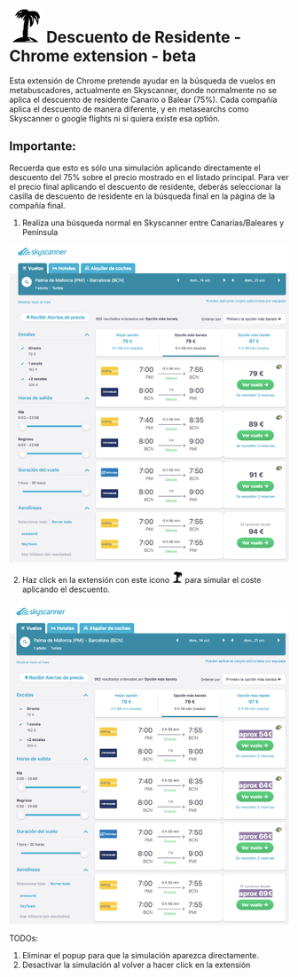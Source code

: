 # ![Simluation residente](images/palm128.png)  Descuento de Residente - Chrome extension - beta

Esta extensión de Chrome pretende ayudar en la búsqueda de vuelos en metabuscadores, actualmente en Skyscanner, donde normalmente no se aplica el descuento de residente Canario o Balear (75%).
Cada compañía aplica el descuento de manera diferente, y en metasearchs como Skyscanner o google flights ni si quiera existe esa optión.

## Importante: 
Recuerda que esto es sólo una simulación aplicando directamente el descuento del 75% sobre el precio mostrado en el listado principal. Para ver el precio final aplicando el descuento de residente, deberás seleccionar la casilla de descuento de residente en la búsqueda final en la página de la compañía final.

1. Realiza una búsqueda normal en Skyscanner entre Canarias/Baleares y Península

![Busca un vuelvo entre Canarias/Baleares y Península](images/busqueda1.png) 

2. Haz click en la extensión con este icono ![Simluation residente](images/palm16.png) para simular el coste aplicando el descuento.

![Precio simulado](images/busqueda2.png) 

TODOs:

1. Eliminar el popup para que la simulación aparezca directamente.
2. Desactivar la simulación al volver a hacer click en la extensión


